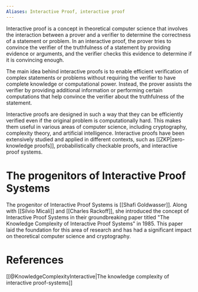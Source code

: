 ```yaml
---
Aliases: Interactive Proof, interactive proof
---
```


Interactive proof is a concept in theoretical computer science that involves the interaction between a prover and a verifier to determine the correctness of a statement or problem. In an interactive proof, the prover tries to convince the verifier of the truthfulness of a statement by providing evidence or arguments, and the verifier checks this evidence to determine if it is convincing enough.

The main idea behind interactive proofs is to enable efficient verification of complex statements or problems without requiring the verifier to have complete knowledge or computational power. Instead, the prover assists the verifier by providing additional information or performing certain computations that help convince the verifier about the truthfulness of the statement.

Interactive proofs are designed in such a way that they can be efficiently verified even if the original problem is computationally hard. This makes them useful in various areas of computer science, including cryptography, complexity theory, and artificial intelligence. Interactive proofs have been extensively studied and applied in different contexts, such as [[ZKP|zero-knowledge proofs]], probabilistically checkable proofs, and interactive proof systems.

# The progenitors of Interactive Proof Systems

The progenitor of Interactive Proof Systems is [[Shafi Goldwasser]]. Along with [[Silvio Micali]] and [[Charles Rackoff]], she introduced the concept of Interactive Proof Systems in their groundbreaking paper titled "The Knowledge Complexity of Interactive Proof Systems" in 1985. This paper laid the foundation for this area of research and has had a significant impact on theoretical computer science and cryptography.

# References
[[@KnowledgeComplexityInteractive|The knowledge complexity of interactive proof-systems]]